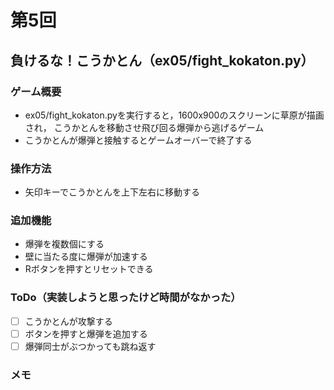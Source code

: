 # 第5回
## 負けるな！こうかとん（ex05/fight_kokaton.py）
### ゲーム概要
- ex05/fight_kokaton.pyを実行すると，1600x900のスクリーンに草原が描画され，
こうかとんを移動させ飛び回る爆弾から逃げるゲーム
- こうかとんが爆弾と接触するとゲームオーバーで終了する
### 操作方法
- 矢印キーでこうかとんを上下左右に移動する
### 追加機能
- 爆弾を複数個にする
- 壁に当たる度に爆弾が加速する
- Rボタンを押すとリセットできる
### ToDo（実装しようと思ったけど時間がなかった）
- [ ] こうかとんが攻撃する
- [ ] ボタンを押すと爆弾を追加する
- [ ] 爆弾同士がぶつかっても跳ね返す
### メモ